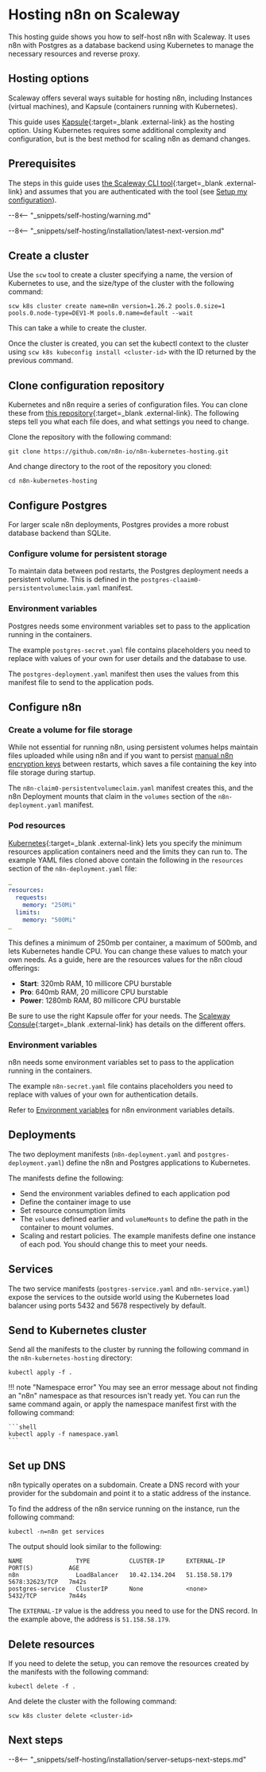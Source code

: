 # Hosting n8n on Scaleway

This hosting guide shows you how to self-host n8n with Scaleway. It uses n8n with Postgres as a database backend using Kubernetes to manage the necessary resources and reverse proxy.

## Hosting options

Scaleway offers several ways suitable for hosting n8n, including Instances (virtual machines), and Kapsule (containers running with Kubernetes).

This guide uses [Kapsule](https://www.scaleway.com/en/kubernetes-kapsule/){:target=_blank .external-link} as the hosting option. Using Kubernetes requires some additional complexity and configuration, but is the best method for scaling n8n as demand changes.

## Prerequisites

The steps in this guide uses [the Scaleway CLI tool](https://github.com/scaleway/scaleway-cli#installation){:target=_blank .external-link} and assumes that you are authenticated with the tool (see [Setup my configuration](https://github.com/scaleway/scaleway-cli#setup-your-configuration)).

--8<-- "_snippets/self-hosting/warning.md"

--8<-- "_snippets/self-hosting/installation/latest-next-version.md"

## Create a cluster

Use the `scw` tool to create a cluster specifying a name, the version of Kubernetes to use, and the size/type of the cluster with the following command:

```shell
scw k8s cluster create name=n8n version=1.26.2 pools.0.size=1 pools.0.node-type=DEV1-M pools.0.name=default --wait
```

This can take a while to create the cluster.

Once the cluster is created, you can set the kubectl context to the cluster using `scw k8s kubeconfig install <cluster-id>` with the ID returned by the previous command.

## Clone configuration repository

Kubernetes and n8n require a series of configuration files. You can clone these from [this repository](https://github.com/n8n-io/n8n-kubernetes-hosting){:target=_blank .external-link}. The following steps tell you what each file does, and what settings you need to change.

Clone the repository with the following command:

```shell
git clone https://github.com/n8n-io/n8n-kubernetes-hosting.git
```

And change directory to the root of the repository you cloned:

```shell
cd n8n-kubernetes-hosting
```

## Configure Postgres

For larger scale n8n deployments, Postgres provides a more robust database backend than SQLite.

### Configure volume for persistent storage

To maintain data between pod restarts, the Postgres deployment needs a persistent volume. This is defined in the `postgres-claaim0-persistentvolumeclaim.yaml` manifest.

### Environment variables

Postgres needs some environment variables set to pass to the application running in the containers.

The example `postgres-secret.yaml` file contains placeholders you need to replace with values of your own for user details and the database to use.

The `postgres-deployment.yaml` manifest then uses the values from this manifest file to send to the application pods.

## Configure n8n

### Create a volume for file storage

While not essential for running n8n, using persistent volumes helps maintain files uploaded while using n8n and if you want to persist [manual n8n encryption keys](https://docs.n8n.io/hosting/configuration/#encryption-key) between restarts, which saves a file containing the key into file storage during startup.

The `n8n-claim0-persistentvolumeclaim.yaml` manifest creates this, and the n8n Deployment mounts that claim in the `volumes` section of the `n8n-deployment.yaml` manifest.

### Pod resources

[Kubernetes](https://kubernetes.io/docs/concepts/configuration/manage-resources-containers/){:target=_blank .external-link} lets you specify the minimum resources application containers need and the limits they can run to. The example YAML files cloned above contain the following in the `resources` section of the `n8n-deployment.yaml` file:

```yaml
…
resources:
  requests:
    memory: "250Mi"
  limits:
    memory: "500Mi"
…    
```

This defines a minimum of 250mb per container, a maximum of 500mb, and lets Kubernetes handle CPU. You can change these values to match your own needs. As a guide, here are the resources values for the n8n cloud offerings:

- **Start**: 320mb RAM, 10 millicore CPU burstable
- **Pro**: 640mb RAM, 20 millicore CPU burstable
- **Power**: 1280mb RAM, 80 millicore CPU burstable

Be sure to use the right Kapsule offer for your needs. The [Scaleway Consule](https://console.scaleway.com/kubernetes/clusters/create){:target=_blank .external-link} has details on the different offers.

### Environment variables

n8n needs some environment variables set to pass to the application running in the containers.

The example `n8n-secret.yaml` file contains placeholders you need to replace with values of your own for authentication details.

Refer to [Environment variables](/hosting/environment-variables/environment-variables/) for n8n environment variables details.

## Deployments

The two deployment manifests (`n8n-deployment.yaml` and `postgres-deployment.yaml`) define the n8n and Postgres applications to Kubernetes.

The manifests define the following:

- Send the environment variables defined to each application pod
- Define the container image to use
- Set resource consumption limits
- The `volumes` defined earlier and `volumeMounts` to define the path in the container to mount volumes.
- Scaling and restart policies. The example manifests define one instance of each pod. You should change this to meet your needs.

## Services

The two service manifests (`postgres-service.yaml` and `n8n-service.yaml`) expose the services to the outside world using the Kubernetes load balancer using ports 5432 and 5678 respectively by default.

## Send to Kubernetes cluster

Send all the manifests to the cluster by running the following command in the `n8n-kubernetes-hosting` directory:

```shell
kubectl apply -f .
```

!!! note "Namespace error"
    You may see an error message about not finding an "n8n" namespace as that resources isn't ready yet. You can run the same command again, or apply the namespace manifest first with the following command:

    ```shell
    kubectl apply -f namespace.yaml
    ```

## Set up DNS

n8n typically operates on a subdomain. Create a DNS record with your provider for the subdomain and point it to a static address of the instance.

To find the address of the n8n service running on the instance, run the following command:

```shell
kubectl -n=n8n get services
```

The output should look similar to the following:

```shell
NAME               TYPE           CLUSTER-IP      EXTERNAL-IP     PORT(S)          AGE
n8n                LoadBalancer   10.42.134.204   51.158.58.179   5678:32623/TCP   7m42s
postgres-service   ClusterIP      None            <none>          5432/TCP         7m44s
```

The `EXTERNAL-IP` value is the address you need to use for the DNS record. In the example above, the address is `51.158.58.179`.

## Delete resources

If you need to delete the setup, you can remove the resources created by the manifests with the following command:

```shell
kubectl delete -f .
```

And delete the cluster with the following command:

```shell
scw k8s cluster delete <cluster-id>
```

## Next steps

--8<-- "_snippets/self-hosting/installation/server-setups-next-steps.md"
